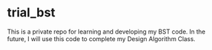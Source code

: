 # trial_bst
This is a private repo for learning and developing my BST code. 
In the future, I will use this code to complete my Design Algorithm Class.
